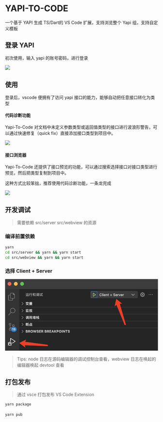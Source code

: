 # YAPI-TO-CODE

一个基于 YAPI 生成 TS/Dart的 VS Code 扩展，支持浏览整个 Yapi 组，支持自定义模板

## 登录 YAPI

初次使用，输入 yapi 的账号密码，进行登录

<img src="https://qnm.hunliji.com/Fsv8vNWD-xUNyTlwtlKpeKIQAwCj" width="250" />

## 使用

登录后，vscode 便拥有了访问 yapi 接口的能力，能够自动把任意接口转化为类型

#### 代码诊断功能

Yapi-To-Code 对文档中未定义参数类型或返回值类型的接口进行波浪形警告，可以通过快速修复（quick fix）直接添加接口类型到项目中。

<img src="https://qnm.hunliji.com/FnOC3c1bW5bzpRu23iArFXKTrMZH" width="800" />

#### 接口浏览器

Yapi-To-Code 还提供了接口预览的功能，可以通过搜索选择接口对接口类型进行预览，然后把类型复制到项目中。

这种方式比较笨拙，推荐使用代码诊断功能，一条龙完成

<img src="https://qnm.hunliji.com/FtK9IFJlRvKdPCA4jLNoEXs1xyKO" width="800" />

<!-- ## 更新说明 -->

<!-- 0.0.1-0.0.5

    【新增】代码诊断，通过修复进行接口补全
    【新增】yapi接口树查看，接口查询
    -
    【优化】接口智能查询和缓存，提高查询速度和稳定性
    -
    【修改】根据业务实际需要，把Response作为YapiResponse的泛型，可以通过修改YapiResponse修改其类型，或通过引入的方式修改
    【新增】检查更新
    -
    【修改】responseBody的类型可选性由判断required为1时必选，改为判断required为0时可选
    【优化】yapi所有接口请求时间超时设置为3秒，避免接口长时间阻塞
    【修改】接口树搜索由关键词indexOf查询，修改为===查询
    【修改】接口树查询可直接使用yapi接口查询
    -
    【优化】YapiResponse优化为类型推导，以适应各种各样的场景
    【修复】修复 import 的插入节点存在插入代码之间的问题
    【修复】接口请求的队列会因为登录失败一直阻塞，增加登录重试
    【优化】注释从“//”修改为“/** */”，因为后者拥有悬浮提示
    【优化】体验更智能化

0.0.6

    【修复】同一个文件中的不同接口具有相同2段路径的位置插入错误的问题
    【修复】类型中含有特殊字符的键，进行转义
    【新增】含有多个待修复类型时，可选择[全部修复]

0.0.7

    【修复】同一个interface重复写入的问题
    【新增】增加项目配置文件，指定名为yapi.config.json,需与最近的package.json文件同级，该配置指定对当前项目yapi类型生成的自定义内容
    【新增】配置的 filePath 指定类型文件生成路径，默认为同级目录下types.ts
    【新增】配置的 responseType 为 methodGeneric 时生成的响应类型以请求方法泛型形式插入（@core/fetch需升级到1.2.4支持方法泛型）

0.0.8

    【修复】修复插入类型后提示未消失问题
    【修复】修复any插入类型问题

0.0.9

    【新增】兼容@core/fetch createApi并兼容大部分主流写法
    【新增】增加接口类型待办清单视图，仅扫描api文件夹下或api.ts文件
    【更新】去除yapi.config.json配置方式，减少文件频繁读写，默认methodGeneric方式，若需要使用YapiResponse方式，需要在settings.json配置为："yapi.responseType":""
    【修复】反引号、环境变量不识别 -->

## 开发调试

> 需要依赖 src/server src/webview 的资源

### 编译前置依赖

```bash
yarn
cd src/server && yarn && yarn start
cd src/webview && yarn && yarn start
```

### 选择 Client + Server

![debug](/public/debug.png)

> Tips: node 日志在源码编辑器的调试控制台查看，webview 日志在唤起的编辑器唤起 devtool 查看

## 打包发布

> 通过 vsce 打包发布 VS Code Extension

```bash
yarn package

yarn pub
```
